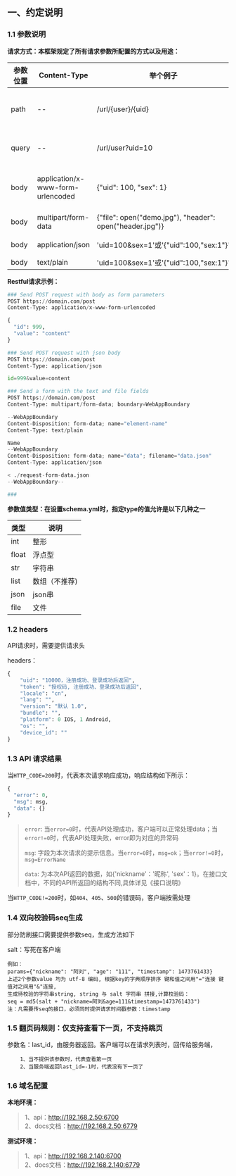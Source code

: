 <!--
文档约定说明内容

修改文件名或者删除文件，框架会采用默认文件代替

在遵循markdown格式的前提下，允许修改以下内容
-->

## 一、约定说明
### 1.1 参数说明

**请求方式：本框架规定了所有请求参数所配置的方式以及用途：**

|参数位置|Content-Type|举个例子|说明|
|---|---|---|---|
|path|--|/url/{user}/{uid}|拼接在url内|
|query|--|/url/user?uid=10|拼接在?后|
|body|application/x-www-form-urlencoded|{"uid": 100, "sex": 1}|表单提交，推荐|
|body|multipart/form-data|{"file": open("demo.jpg"), "header": open("header.jpg")}|上传文件|
|body|application/json|'uid=100&sex=1'或'{"uid":100,"sex:1"}'|json提交|
|body|text/plain|'uid=100&sex=1'或'{"uid":100,"sex:1"}'|--|

**Restful请求示例：**
~~~python
### Send POST request with body as form parameters
POST https://domain.com/post
Content-Type: application/x-www-form-urlencoded

{
  "id": 999,
  "value": "content"
}

### Send POST request with json body
POST https://domain.com/post
Content-Type: application/json

id=999&value=content

### Send a form with the text and file fields
POST https://domain.com/post
Content-Type: multipart/form-data; boundary=WebAppBoundary

--WebAppBoundary
Content-Disposition: form-data; name="element-name"
Content-Type: text/plain

Name
--WebAppBoundary
Content-Disposition: form-data; name="data"; filename="data.json"
Content-Type: application/json

< ./request-form-data.json
--WebAppBoundary--

###
~~~

**参数值类型：在设置schema.yml时，指定type的值允许是以下几种之一**

|类型|说明|
|---|---|
| int | 整形|
| float | 浮点型|
| str | 字符串|
| list | 数组（不推荐)|
| json | json串|
| file | 文件|

### 1.2 headers
API请求时，需要提供请求头

headers：
~~~python
{
    "uid": "10000，注册成功、登录成功后返回",
    "token": "授权码, 注册成功、登录成功后返回",
    "locale": "cn",
    "lang": "",
    "version": "默认 1.0", 
    "bundle": "",
    "platform": 0 IOS, 1 Android,
    "os": "",
    "device_id": ""
}
~~~
### 1.3 API 请求结果
当`HTTP_CODE=200`时，代表本次请求响应成功，响应结构如下所示：
~~~python
{
  "error": 0, 
  "msg": msg, 
  "data": {}
}
~~~

>`error`: 当`error=0`时，代表API处理成功，客户端可以正常处理data；当`error!=0`时，代表API处理失败，error即为对应的异常码
>
>`msg`: 字段为本次请求的提示信息。当`error=0`时，`msg=ok`；当`error!=0`时，`msg=ErrorName`
>
>`data`: 为本次API返回的数据，如{'nickname'：'昵称', 'sex'：1}。在接口文档中，不同的API所返回的结构不同,具体详见《接口说明》

当`HTTP_CODE!=200`时，如`404`、`405`、`500`的错误码，客户端按需处理

### 1.4 双向校验码seq生成
部分防刷接口需要提供参数seq，生成方法如下

salt：写死在客户端
~~~
例如：
params={"nickname": "阿刘", "age": "111", "timestamp": 1473761433}
上述2个参数value 均为 utf-8 编码, 根据key的字典顺序排序 键和值之间用"="连接 键值对之间用"&"连接,
生成待校验的字符串string, string 与 salt 字符串 拼接,计算校验码：
seq = md5(salt + "nickname=阿刘&age=111&timestamp=1473761433")
注：凡需要传seq的接口，必须同时提供请求时间戳参数：timestamp
~~~

### 1.5 翻页码规则：仅支持查看下一页，不支持跳页
参数名：last_id，由服务器返回。客户端可以在请求列表时，回传给服务端，
~~~
    1、当不提供该参数时，代表查看第一页
    2、当服务端返回last_id=-1时，代表没有下一页了
~~~

### 1.6 域名配置
**本地环境：**
> 1、api：http://192.168.2.50:6700  
> 2、docs文档：http://192.168.2.50:6779

**测试环境：**
> 1、api：http://192.168.2.140:6700  
> 2、docs文档：http://192.168.2.140:6779

